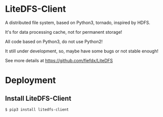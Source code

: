 # LiteDFS-Client

A distributed file system, based on Python3, tornado, inspired by HDFS.

It's for data processing cache, not for permanent storage!

All code based on Python3, do not use Python2!

It still under development, so, maybe have some bugs or not stable enough!

See more details at https://github.com/fiefdx/LiteDFS

# Deployment

## Install LiteDFS-Client
```bash
$ pip3 install litedfs-client
```

